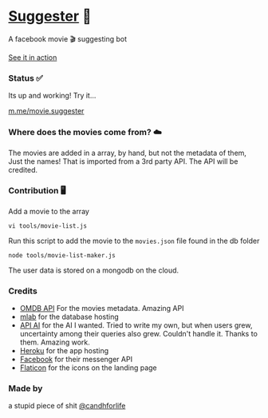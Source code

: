 # [Suggester](https://candh.github.io/suggestr/) 🤖
A facebook movie 🎬 suggesting bot

[See it in action](https://vimeo.com/197744845)

### Status ✅
Its up and working! Try it...

[m.me/movie.suggester](https://m.me/movie.suggester)

### Where does the movies come from? ☁️
The movies are added in a array, by hand, but not the metadata of them, Just the names! That is imported from a 3rd party API. The API will be credited.

### Contribution 🖥
Add a movie to the array

    vi tools/movie-list.js

Run this script to add the movie to the `movies.json` file found in the db folder

    node tools/movie-list-maker.js

The user data is stored on a mongodb on the cloud.

### Credits
- [OMDB API](https://www.omdbapi.com/) For the movies metadata. Amazing API
- [mlab](https://mlab.com/welcome/) for the database hosting
- [API AI](https://api.ai/) for the AI I wanted. Tried to write my own, but when users grew, uncertainty among their queries also grew. Couldn't handle it. Thanks to them. Amazing work. 
- [Heroku](https://heroku.com) for the app hosting
- [Facebook](https://developers.facebook.com) for their messenger API
- [Flaticon](http://www.flaticon.com/) for the icons on the landing page

### Made by
a stupid piece of shit [@candhforlife](https://twitter.com/candhforlife)
